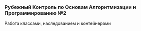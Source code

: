 ### Рубежный Контроль по Основам Алгоритмизации и Программированию №2
Работа классами, наследованием и контейнерами